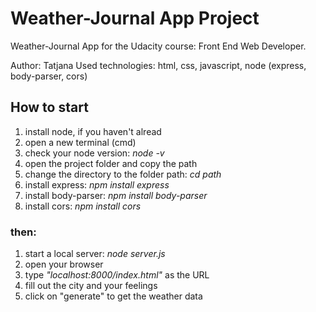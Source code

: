 # Weather-Journal App Project

Weather-Journal App for the Udacity course: Front End Web Developer.

Author: Tatjana
Used technologies: html, css, javascript, node (express, body-parser, cors)

## How to start
1. install node, if you haven't alread
2. open a new terminal (cmd)
3. check your node version: *node -v*
4. open the project folder and copy the path
5. change the directory to the folder path: *cd path*
6. install express: *npm install express*
7. install body-parser: *npm install body-parser*
8. install cors: *npm install cors*

### then:
1. start a local server: *node server.js*
1. open your browser
2. type *"localhost:8000/index.html"* as the URL
3. fill out the city and your feelings
4. click on "generate" to get the weather data
